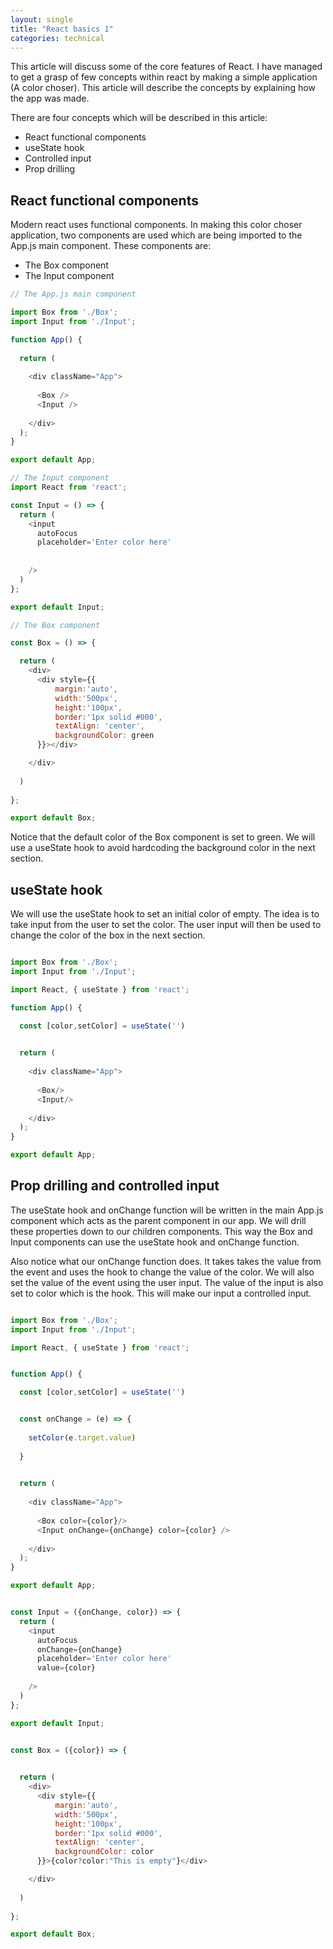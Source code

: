 ```yaml
---
layout: single
title: "React basics 1"
categories: technical
---
```


This article will discuss some of the core features of React. I have managed to get a grasp of few concepts within react by making a simple application (A color choser). This article will describe the concepts by explaining how the app was made.

There are four concepts which will be described in this article:

- React functional components
- useState hook
- Controlled input
- Prop drilling

## React functional components

Modern react uses functional components. In making this color choser application, two components are used which are being imported to the App.js main component. These components are:

- The Box component
- The Input component


```javascript
// The App.js main component

import Box from './Box';
import Input from './Input';

function App() {
 
  return (
    
    <div className="App">
      
      <Box />
      <Input />
      
    </div>
  );
}

export default App;
```

```javascript
// The Input component
import React from 'react';

const Input = () => {
  return (
    <input
      autoFocus
      placeholder='Enter color here'
      
      
    />
  )
};

export default Input;
```

```javascript
// The Box component

const Box = () => {

  return (
    <div>
      <div style={{
          margin:'auto',
          width:'500px',
          height:'100px',
          border:'1px solid #000',
          textAlign: 'center',
          backgroundColor: green
      }}></div>

    </div>
    
  )
  
};

export default Box;
```

Notice that the default color of the Box component is set to green. We will use a useState hook to avoid hardcoding the background color in the next section.



## useState hook

We will use the useState hook to set an initial color of empty. The idea is to take input from the user to set the color. The user input will then be used to change the color of the box in the next section.

```javascript

import Box from './Box';
import Input from './Input';

import React, { useState } from 'react';

function App() {

  const [color,setColor] = useState('')

  
  return (
    
    <div className="App">
      
      <Box/>
      <Input/>
      
    </div>
  );
}

export default App;
```


## Prop drilling and controlled input

The useState hook and onChange function will be written in the main App.js component which acts as the parent component in our app. We will drill these properties down to our children components. This way the Box and Input components can use the useState hook and onChange function.

Also notice what our onChange function does. It takes takes the value from the event and uses the hook to change the value of the color. We will also set the value of the event using the user input. The value of the input is also set to color which is the hook. This will make our input a controlled input.

```javascript

import Box from './Box';
import Input from './Input';

import React, { useState } from 'react';


function App() {

  const [color,setColor] = useState('')


  const onChange = (e) => {
      
    setColor(e.target.value)
    
  }

  
  return (
    
    <div className="App">
      
      <Box color={color}/>
      <Input onChange={onChange} color={color} />
      
    </div>
  );
}

export default App;

```


```javascript

const Input = ({onChange, color}) => {
  return (
    <input
      autoFocus
      onChange={onChange}
      placeholder='Enter color here'
      value={color}
      
    />
  )
};

export default Input;

```

```javascript

const Box = ({color}) => {

    
  return (
    <div>
      <div style={{
          margin:'auto',
          width:'500px',
          height:'100px',
          border:'1px solid #000',
          textAlign: 'center',
          backgroundColor: color
      }}>{color?color:"This is empty"}</div>

    </div>
    
  )
  
};

export default Box;


```










